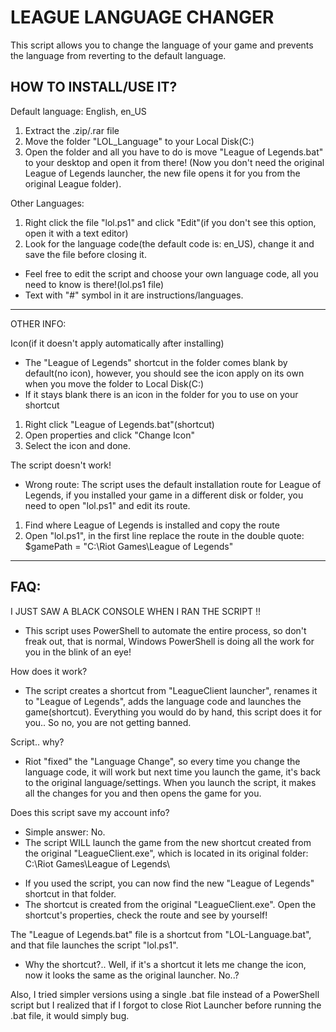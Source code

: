 # LEAGUE LANGUAGE CHANGER
This script allows you to change the language of your game and prevents the language from reverting to the default language.


HOW TO INSTALL/USE IT?
-----------------------------------------------------------------------------------------------
Default language: English, en_US

1. Extract the .zip/.rar file
2. Move the folder "LOL_Language" to your Local Disk(C:)
3. Open the folder and all you have to do is move "League of Legends.bat" to your desktop and open it from there!
(Now you don't need the original League of Legends launcher, the new file opens it for you from the original League folder).

Other Languages:
1. Right click the file "lol.ps1" and click "Edit"(if you don't see this option, open it with a text editor)
2. Look for the language code(the default code is: en_US), change it and save the file before closing it.

- Feel free to edit the script and choose your own language code, all you need to know is there!(lol.ps1 file)
- Text with "#" symbol in it are instructions/languages.

-------------
OTHER INFO:

Icon(if it doesn't apply automatically after installing)
* The "League of Legends" shortcut in the folder comes blank by default(no icon), however, you should see the icon apply on its own when you move the folder to Local Disk(C:)
* If it stays blank there is an icon in the folder for you to use on your shortcut
1. Right click "League of Legends.bat"(shortcut)
2. Open properties and click "Change Icon"
3. Select the icon and done.

The script doesn't work!
* Wrong route: The script uses the default installation route for League of Legends, if you installed your game in a different disk or folder, you need to open "lol.ps1" and edit its route.
1. Find where League of Legends is installed and copy the route
2. Open "lol.ps1", in the first line replace the route in the double quote: $gamePath = "C:\Riot Games\League of Legends\"
-----------------------------------------------------------------------------------------------

FAQ:
-----------------------------------------------------------------------------------------------
I JUST SAW A BLACK CONSOLE WHEN I RAN THE SCRIPT !!
* This script uses PowerShell to automate the entire process, so don't freak out, that is normal, Windows PowerShell is doing all the work for you in the blink of an eye!

How does it work?
* The script creates a shortcut from "LeagueClient launcher", renames it to "League of Legends", adds the language code and launches the game(shortcut). Everything you would do by hand, this script does it for you.. So no, you are not getting banned.

Script.. why?
* Riot "fixed" the "Language Change", so every time you change the language code, it will work but next time you launch the game, it's back to the original language/settings. When you launch the script, it makes all the changes for you and then opens the game for you.

Does this script save my account info?
* Simple answer: No.
* The script WILL launch the game from the new shortcut created from the original "LeagueClient.exe", which is located in its original folder: C:\Riot Games\League of Legends\
- If you used the script, you can now find the new "League of Legends" shortcut in that folder.
- The shortcut is created from the original "LeagueClient.exe". Open the shortcut's properties, check the route and see by yourself!

The "League of Legends.bat" file is a shortcut from "LOL-Language.bat", and that file launches the script "lol.ps1".
* Why the shortcut?.. Well, if it's a shortcut it lets me change the icon, now it looks the same as the original launcher. No..?

Also, I tried simpler versions using a single .bat file instead of a PowerShell script but I realized that if I forgot to close Riot Launcher before running the .bat file, it would simply bug.
